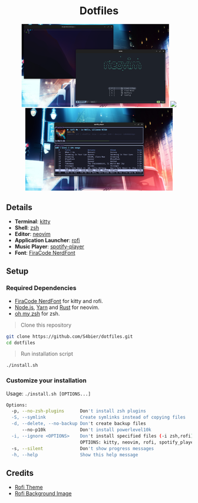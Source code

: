 <div align="center">
  <h1>Dotfiles</h1>
</div>

<p align="center">
  <img src="assets/neovim.png" width="400">
  <img src="assets/rofi.png" width="400">
  <img src="assets/spotify-player.png" width="400">
</p>

## Details

- **Terminal**: [kitty](https://github.com/kovidgoyal/kitty/)
- **Shell**: [zsh](https://www.zsh.org/)
- **Editor**: [neovim](https://github.com/neovim/neovim)
- **Application Launcher**: [rofi](https://github.com/davatorium/rofi)
- **Music Player**: [spotify-player](https://github.com/aome510/spotify-player)
- **Font**: [FiraCode NerdFont](https://www.nerdfonts.com/font-downloads)

## Setup

### Required Dependencies

- [FiraCode NerdFont](https://www.nerdfonts.com/font-downloads) for kitty and rofi.
- [Node.js](https://nodejs.org/es/download), [Yarn](https://classic.yarnpkg.com/lang/en/docs/install/) and [Rust](https://www.rust-lang.org/tools/install) for neovim.
- [oh my zsh](https://ohmyz.sh/) for zsh.

> Clone this repository

```sh
git clone https://github.com/S4bier/dotfiles.git
cd dotfiles
```

> Run installation script

```sh
./install.sh
```

### Customize your installation

Usage: `./install.sh [OPTIONS...]`

```sh
Options:
  -p, --no-zsh-plugins      Don't install zsh plugins
  -S, --symlink             Create symlinks instead of copying files
  -d, --delete, --no-backup Don't create backup files
      --no-p10k             Don't install powerlevel10k
  -i, --ignore <OPTIONS>    Don't install specified files (-i zsh,rofi)
                            OPTIONS: kitty, neovim, rofi, spotify_player, zsh
  -s, --silent              Don't show progress messages
  -h, --help                Show this help message
```

## Credits

- [Rofi Theme](https://github.com/adi1090x/rofi)
- [Rofi Background Image](https://www.pixiv.net/artworks/60839445)
